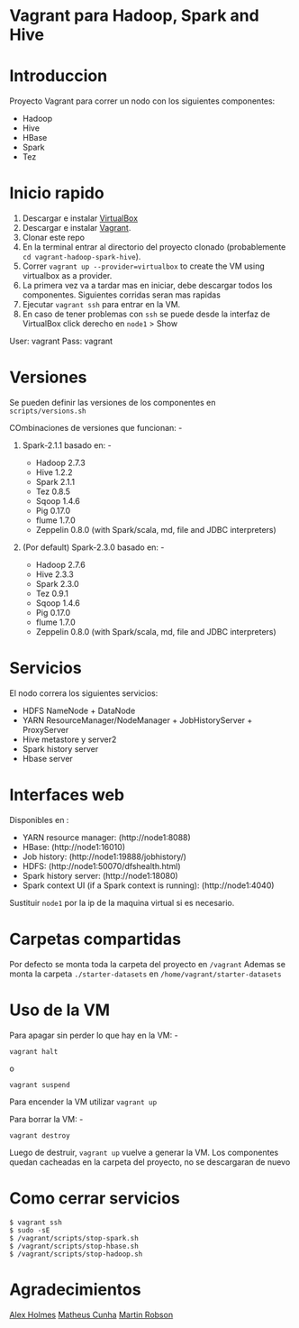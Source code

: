 Vagrant para Hadoop, Spark and Hive
=========================================

# Introduccion

Proyecto Vagrant para correr un nodo con los siguientes componentes:

* Hadoop 
* Hive 
* HBase 
* Spark  
* Tez 

# Inicio rapido


1. Descargar e instalar [VirtualBox](https://www.virtualbox.org/wiki/Downloads)
2. Descargar e instalar [Vagrant](http://www.vagrantup.com/downloads.html).
3. Clonar este repo
6. En la terminal entrar al directorio del proyecto clonado (probablemente `cd vagrant-hadoop-spark-hive`).
7. Correr `vagrant up --provider=virtualbox` to create the VM using virtualbox as a provider.
8. La primera vez va a tardar mas en iniciar, debe descargar todos los componentes. Siguientes corridas seran mas rapidas
9. Ejecutar ```vagrant ssh``` para entrar en la VM.
10. En caso de tener problemas con ```ssh``` se puede desde la interfaz de VirtualBox click derecho en ```node1``` > Show

User: vagrant
Pass: vagrant

# Versiones
Se pueden definir las versiones de los componentes en `scripts/versions.sh`

COmbinaciones de versiones que funcionan: -

1. Spark-2.1.1 basado en: -
    * Hadoop 2.7.3
    * Hive 1.2.2
    * Spark 2.1.1
    * Tez 0.8.5
    * Sqoop 1.4.6
    * Pig 0.17.0
    * flume 1.7.0
    * Zeppelin 0.8.0 (with Spark/scala, md, file and JDBC interpreters)


2. (Por default) Spark-2.3.0 basado en: -
    * Hadoop 2.7.6
    * Hive 2.3.3
    * Spark 2.3.0
    * Tez 0.9.1
    * Sqoop 1.4.6
    * Pig 0.17.0
    * flume 1.7.0
    * Zeppelin 0.8.0 (with Spark/scala, md, file and JDBC interpreters)

# Servicios
El nodo correra los siguientes servicios:

* HDFS NameNode + DataNode
* YARN ResourceManager/NodeManager + JobHistoryServer + ProxyServer
* Hive metastore y server2
* Spark history server
* Hbase server

# Interfaces web

Disponibles en :

* YARN resource manager:  (http://node1:8088)
* HBase: (http://node1:16010)
* Job history:  (http://node1:19888/jobhistory/)
* HDFS: (http://node1:50070/dfshealth.html)
* Spark history server: (http://node1:18080)
* Spark context UI (if a Spark context is running): (http://node1:4040)

Sustituir `node1` por la ip de la maquina virtual si es necesario.

# Carpetas compartidas

Por defecto se monta toda la carpeta del proyecto en `/vagrant`
Ademas se monta la carpeta `./starter-datasets` en `/home/vagrant/starter-datasets`




# Uso de la VM

Para apagar sin perder lo que hay en la VM: -

```
vagrant halt
```

o

```
vagrant suspend
```

Para encender la VM utilizar `vagrant up`

Para borrar la VM: -

```
vagrant destroy
```

Luego de destruir, `vagrant up` vuelve a generar la VM. Los componentes quedan cacheadas en la carpeta del proyecto, no se descargaran de nuevo


# Como cerrar servicios 

```
$ vagrant ssh
$ sudo -sE
$ /vagrant/scripts/stop-spark.sh
$ /vagrant/scripts/stop-hbase.sh
$ /vagrant/scripts/stop-hadoop.sh

```

# Agradecimientos

[Alex Holmes](https://github.com/alexholmes)
[Matheus Cunha](https://github.com/matheuscunha)
[Martin Robson](https://github.com/martinprobson)